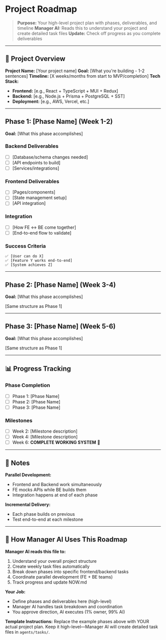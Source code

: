 # Project Roadmap

> **Purpose:** Your high-level project plan with phases, deliverables, and timeline
> **Manager AI:** Reads this to understand your project and create detailed task files
> **Update:** Check off progress as you complete deliverables

---

## 🎯 Project Overview

**Project Name:** [Your project name]
**Goal:** [What you're building - 1-2 sentences]
**Timeline:** [X weeks/months from start to MVP/completion]
**Tech Stack:**
- **Frontend:** [e.g., React + TypeScript + MUI + Redux]
- **Backend:** [e.g., Node.js + Prisma + PostgreSQL + SST]
- **Deployment:** [e.g., AWS, Vercel, etc.]

---

## Phase 1: [Phase Name] (Week 1-2)

**Goal:** [What this phase accomplishes]

### Backend Deliverables
- [ ] [Database/schema changes needed]
- [ ] [API endpoints to build]
- [ ] [Services/integrations]

### Frontend Deliverables
- [ ] [Pages/components]
- [ ] [State management setup]
- [ ] [API integration]

### Integration
- [ ] [How FE ↔ BE come together]
- [ ] [End-to-end flow to validate]

### Success Criteria
```
✅ [User can do X]
✅ [Feature Y works end-to-end]
✅ [System achieves Z]
```

---

## Phase 2: [Phase Name] (Week 3-4)

**Goal:** [What this phase accomplishes]

[Same structure as Phase 1]

---

## Phase 3: [Phase Name] (Week 5-6)

**Goal:** [What this phase accomplishes]

[Same structure as Phase 1]

---

## 📊 Progress Tracking

### Phase Completion
- [ ] Phase 1: [Phase Name]
- [ ] Phase 2: [Phase Name]
- [ ] Phase 3: [Phase Name]

### Milestones
- [ ] Week 2: [Milestone description]
- [ ] Week 4: [Milestone description]
- [ ] Week 6: **COMPLETE WORKING SYSTEM** 🎉

---

## 📝 Notes

**Parallel Development:**
- Frontend and Backend work simultaneously
- FE mocks APIs while BE builds them
- Integration happens at end of each phase

**Incremental Delivery:**
- Each phase builds on previous
- Test end-to-end at each milestone

---

## 🤖 How Manager AI Uses This Roadmap

**Manager AI reads this file to:**
1. Understand your overall project structure
2. Create weekly task files automatically
3. Break down phases into specific frontend/backend tasks
4. Coordinate parallel development (FE + BE teams)
5. Track progress and update NOW.md

**Your Job:**
- Define phases and deliverables here (high-level)
- Manager AI handles task breakdown and coordination
- You approve direction, AI executes (1% owner, 99% AI)

**Template Instructions:** Replace the example phases above with YOUR actual project plan. Keep it high-level—Manager AI will create detailed task files in `agents/tasks/`.
